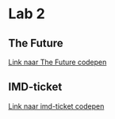 # Lab 2

## The Future
[Link naar The Future codepen](https://codepen.io/lienapaeps/pen/OJOwOZq?editors=1100)

## IMD-ticket
[Link naar imd-ticket codepen](https://codepen.io/lienapaeps/pen/GROBOGw?editors=1100)